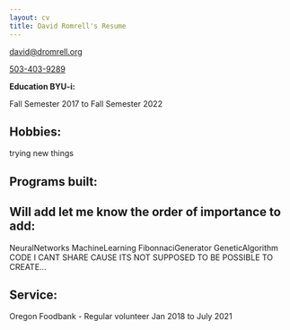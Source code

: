 ```yaml
---
layout: cv
title: David Romrell's Resume
---
```


<a href="mailto:david@dromrell.org">david@dromrell.org</a>

<a href="tel:5034039289">503-403-9289</a>


<!--I enjoy service and care for others.  -->


<!-- create these pages and accounts 
| <a href="https://byuidatascience.github.io/development.html">Data Science Program</a>
| <a href="https://www.linkedin.com/groups/13537407/">LinkedIn</a>
| <a href="https://github.com/byuids-resumes">GitHub</a>
</div>
-->
 
<!-- https://www.monique.tech/the-art-of-markdown -->

__Education BYU-i:__

Fall Semester 2017 to Fall Semester 2022

## Hobbies:
trying new things

## Programs built:

## Will add let me know the order of importance to add:
NeuralNetworks
MachineLearning 
FibonnaciGenerator
GeneticAlgorithm
CODE I CANT SHARE CAUSE ITS NOT SUPPOSED TO BE POSSIBLE TO CREATE... 

<!-- redirect to actual code -->

## Service:

Oregon Foodbank - Regular volunteer 
Jan 2018 to July 2021
<!-- ### Footer

Last updated: May 2013 -->


